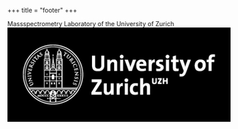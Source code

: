 +++
title = "footer"
+++

Massspectrometry Laboratory of the University of Zurich ![](/img_Rules/uzh.png)